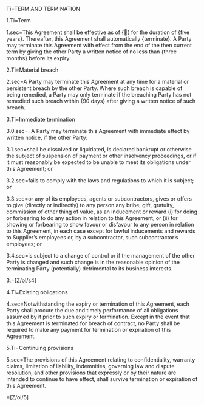 Ti=TERM AND TERMINATION

1.Ti=Term

1.sec=This Agreement shall be effective as of {} for the duration of {five years}. Thereafter, this Agreement shall automatically {terminate}. A Party may terminate this Agreement with effect from the end of the then current term by giving the other Party a written notice of no less than {three months} before its expiry.

2.Ti=Material breach

2.sec=A Party may terminate this Agreement at any time for a material or persistent breach by the other Party. Where such breach is capable of being remedied, a Party may only terminate if the breaching Party has not remedied such breach within {90 days} after giving a written notice of such breach. 

3.Ti=Immediate termination

3.0.sec=. A Party may terminate this Agreement with immediate effect by written notice, if the other Party: 

3.1.sec=shall be dissolved or liquidated, is declared bankrupt or otherwise the subject of suspension of payment or other insolvency proceedings, or if it must reasonably be expected to be unable to meet its obligations under this Agreement; or

3.2.sec=fails to comply with the laws and regulations to which it is subject; or

3.3.sec=or any of its employees, agents or subcontractors, gives or offers to give (directly or indirectly) to any person any bribe, gift, gratuity, commission of other thing of value, as an inducement or reward (i) for doing or forbearing to do any action in relation to this Agreement, or (ii) for showing or forbearing to show favour or disfavour to any person in relation to this Agreement, in each case except for lawful inducements and rewards to Supplier’s employees or, by a subcontractor, such subcontractor’s employees; or

3.4.sec=is subject to a change of control or if the management of the other Party is changed and such change is in the reasonable opinion of the terminating Party (potentially) detrimental to its business interests.

3.=[Z/ol/s4]

4.Ti=Existing obligations

4.sec=Notwithstanding the expiry or termination of this Agreement, each Party shall procure the due and timely performance of all obligations assumed by it prior to such expiry or termination. Except in the event that this Agreement is terminated for breach of contract, no Party shall be required to make any payment for termination or expiration of this Agreement.

5.Ti=Continuing provisions

5.sec=The provisions of this Agreement relating to confidentiality, warranty claims, limitation of liability, indemnities, governing law and dispute resolution, and other provisions that expressly or by their nature are intended to continue to have effect, shall survive termination or expiration of this Agreement.

=[Z/ol/5]
